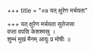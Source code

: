 +++
title = "०७ यत् क्षुरेण मर्चयता"

+++
यत् क्षुरेण मर्चयता सुतेजसा  
वप्ता वपसि केशश्मस्रु ।  
शुम्भं मुखं मैनम् आयुः प्र मोषीः ॥